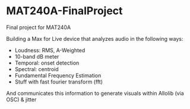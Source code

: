 # MAT240A-FinalProject

Final project for MAT240A 

Building a Max for Live device that analyzes audio in the following ways:
- Loudness: RMS, A-Weighted
- 10-band dB meter
- Temporal: onset detection
- Spectral: centroid
- Fundamental Frequency Estimation
- Stuff with fast fourier transform (fft)

And communicates this information to generate visuals within Allolib (via OSC) & jitter 
